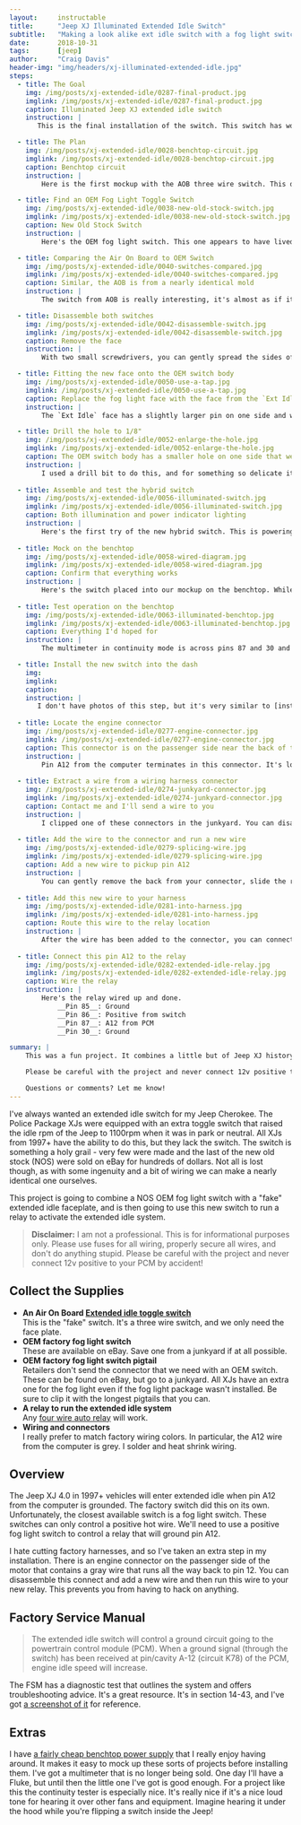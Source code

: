 ```yaml
---
layout:     instructable
title:      "Jeep XJ Illuminated Extended Idle Switch"
subtitle:   "Making a look alike ext idle switch with a fog light switch and a relay"
date:       2018-10-31
tags:       [jeep]
author:     "Craig Davis"
header-img: "img/headers/xj-illuminated-extended-idle.jpg"
steps:
  - title: The Goal
    img: /img/posts/xj-extended-idle/0287-final-product.jpg
    imglink: /img/posts/xj-extended-idle/0287-final-product.jpg
    caption: Illuminated Jeep XJ extended idle switch
    instruction: |
       This is the final installation of the switch. This switch has working backlighting and an illuminated orange indicator light when the switch is in the on position. This switch panel is from [GCT Enterprises](https://www.shapeways.com/shops/gctent) and is the 5 OEM Switch + 1 Toyota Small Push panel. I've got more information about it in [another post](http://127.0.0.1:4000/2018/09/21/Jeep-XJ-Fog-Light-Wiring-with-OEM-Rocker-Switches/).

  - title: The Plan
    img: /img/posts/xj-extended-idle/0028-benchtop-circuit.jpg
    imglink: /img/posts/xj-extended-idle/0028-benchtop-circuit.jpg
    caption: Benchtop circuit
    instruction: |
        Here is the first mockup with the AOB three wire switch. This does not feature the backlighting, but it's running the circuit. The multimeter is in continuity mode and is attached across pins 87 and 30. The switch is supplying power to the relay via 86, and 85 is ground. The switch is getting power on red and the white is switched to the relay. The fog light will soon be placed into this with the addition of one more wire to run the factory backlight illumination.

  - title: Find an OEM Fog Light Toggle Switch
    img: /img/posts/xj-extended-idle/0038-new-old-stock-switch.jpg
    imglink: /img/posts/xj-extended-idle/0038-new-old-stock-switch.jpg
    caption: New Old Stock Switch
    instruction: |
        Here's the OEM fog light switch. This one appears to have lived a long time on a dealer shelf before finding it's home on my bechtop. We'll be replacing the Fog Light switch face on this one with the `Ext Idle` switch face from the other switch.

  - title: Comparing the Air On Board to OEM Switch
    img: /img/posts/xj-extended-idle/0040-switches-compared.jpg
    imglink: /img/posts/xj-extended-idle/0040-switches-compared.jpg
    caption: Similar, the AOB is from a nearly identical mold
    instruction: |
        The switch from AOB is really interesting, it's almost as if it came out of the same mold but without the punch out for the factory backlighting. We'll be taking both switches apart.

  - title: Disassemble both switches
    img: /img/posts/xj-extended-idle/0042-disassemble-switch.jpg
    imglink: /img/posts/xj-extended-idle/0042-disassemble-switch.jpg
    caption: Remove the face
    instruction: |
        With two small screwdrivers, you can gently spread the sides of the switch to allow the face to be pulled directly outwards.

  - title: Fitting the new face onto the OEM switch body
    img: /img/posts/xj-extended-idle/0050-use-a-tap.jpg
    imglink: /img/posts/xj-extended-idle/0050-use-a-tap.jpg
    caption: Replace the fog light face with the face from the `Ext Idle`
    instruction: |
        The `Ext Idle` face has a slightly larger pin on one side and won't fit into the OEM body without enlarging the hole. In my case, both pins on the `Ext Idle` face were 1/8". You can ream the small hole in the OEM switch body to fit. 

  - title: Drill the hole to 1/8"
    img: /img/posts/xj-extended-idle/0052-enlarge-the-hole.jpg
    imglink: /img/posts/xj-extended-idle/0052-enlarge-the-hole.jpg
    caption: The OEM switch body has a smaller hole on one side that we need to enlarge
    instruction: |
        I used a drill bit to do this, and for something so delicate it's best to do this by hand. I like using a [tap handle](https://amzn.to/2Jv5oaP) to hold the bit in this case. Sneak up on the size and test fit it to make sure you don't end up with a sloppy fit.
    
  - title: Assemble and test the hybrid switch
    img: /img/posts/xj-extended-idle/0056-illuminated-switch.jpg
    imglink: /img/posts/xj-extended-idle/0056-illuminated-switch.jpg
    caption: Both illumination and power indicator lighting
    instruction: |
        Here's the first try of the new hybrid switch. This is powering both the orange factory backlighting wire and the blue run source wire. The black wire is grounded.
    
  - title: Mock on the benchtop
    img: /img/posts/xj-extended-idle/0058-wired-diagram.jpg
    imglink: /img/posts/xj-extended-idle/0058-wired-diagram.jpg
    caption: Confirm that everything works
    instruction: |
        Here's the switch placed into our mockup on the benchtop. While this is a pretty simply circuit, I think it's nice to be able to see it outside of the Jeep.
    
  - title: Test operation on the benchtop
    img: /img/posts/xj-extended-idle/0063-illuminated-benchtop.jpg
    imglink: /img/posts/xj-extended-idle/0063-illuminated-benchtop.jpg
    caption: Everything I'd hoped for
    instruction: |
        The multimeter in continuity mode is across pins 87 and 30 and will tone when the switch is in the on position. 12v has been added to the factory orange illumination wire.

  - title: Install the new switch into the dash
    img:
    imglink:
    caption:
    instruction: |
       I don't have photos of this step, but it's very similar to [installing new fog light switches](http://there4.io/2018/09/21/Jeep-XJ-Fog-Light-Wiring-with-OEM-Rocker-Switches/). The orange illumination is added to a splice with the other orange wires. The run source wire goes to anything that is on when the vehicle is on. We don't want to introduce a power draw if the vehicle is off. I chose to use the 12v and ground available from the cigarette lighter from the drivers side.
    
  - title: Locate the engine connector
    img: /img/posts/xj-extended-idle/0277-engine-connector.jpg
    imglink: /img/posts/xj-extended-idle/0277-engine-connector.jpg
    caption: This connector is on the passenger side near the back of the valve cover
    instruction: |
        Pin A12 from the computer terminates in this connector. It's located on the passenger side of the engine and can be identified with the red safety clip on it. In my case, I hate cutting into wiring harnesses, and instead of adding a splice near the PCM or even cutting that wire, I chose to add a new wire to this connector. The grey wire from A12 comes into this connect, and the other side of the connector simply has a blocked port in it's place. We can pull the little block out and add a new wire.
    
  - title: Extract a wire from a wiring harness connector
    img: /img/posts/xj-extended-idle/0274-junkyard-connector.jpg
    imglink: /img/posts/xj-extended-idle/0274-junkyard-connector.jpg
    caption: Contact me and I'll send a wire to you
    instruction: |
        I clipped one of these connectors in the junkyard. You can disassemble the connect and remove one of the pins from it. It's helpful to have a [pin extractor set](https://amzn.to/2RqR7P2), but you can use a tiny screwdriver to depress the pin underneath the crimped wire end. Pay attention to how this connector is disassembled, if you choose to go this route, you'll have to also do the same to the one in your engine bay. **Note:** This is a bit of a warning. This connector is important. If you have brittle plastics on your Jeep, this might not be worth doing. You may have better luck using a [wire tap](https://amzn.to/2DgCECd) and not risk breaking your connector.
    
  - title: Add the wire to the connector and run a new wire
    img: /img/posts/xj-extended-idle/0279-splicing-wire.jpg
    imglink: /img/posts/xj-extended-idle/0279-splicing-wire.jpg
    caption: Add a new wire to pickup pin A12
    instruction: |
        You can gently remove the back from your connector, slide the rubber up a bit and then add your new wire. It'll be across from the grey wire, and it's good to check for continuity from that pin to A12 on the PCM. To get to A12, you pull the black wire connector on the PCM that is closest to the front of the Jeep. Each pin is labeled. You can use your multimeter from that pin to the pin on the connector to verify that you're in the right spot. On the connector back you'll also need to remove a little plug that was in place of this wire that you're adding. That plug ass helping to waterproof the connector.
    
  - title: Add this new wire to your harness
    img: /img/posts/xj-extended-idle/0281-into-harness.jpg
    imglink: /img/posts/xj-extended-idle/0281-into-harness.jpg
    caption: Route this wire to the relay location
    instruction: |
        After the wire has been added to the connector, you can connect a new grey wire to it and run that wire to the location where you'll be keeping your relay. My relay is currently in the engine bay, but it will soon be relocated to be under my dash. That relay will also be getting the positive source from the switch.
    
  - title: Connect this pin A12 to the relay
    img: /img/posts/xj-extended-idle/0282-extended-idle-relay.jpg
    imglink: /img/posts/xj-extended-idle/0282-extended-idle-relay.jpg
    caption: Wire the relay
    instruction: |
        Here's the relay wired up and done.  
            __Pin 85__: Ground  
            __Pin 86__: Positive from switch  
            __Pin 87__: A12 from PCM  
            __Pin 30__: Ground  

summary: |
    This was a fun project. It combines a little but of Jeep XJ history with a practical application. If you haven't worked with relays before this is a fun project. I recommend building this on the bench first, as you'll get a chance to fiddle with the components and take some of the mystery out of relays. 

    Please be careful with the project and never connect 12v positive to your PCM by accident!

    Questions or comments? Let me know!
---
```


I've always wanted an extended idle switch for my Jeep Cherokee. The Police Package XJs were equipped with an extra toggle switch that raised the idle rpm of the Jeep to 1100rpm when it was in park or neutral. All XJs from 1997+ have the ability to do this, but they lack the switch. The switch is something a holy grail - very few were made and the last of the new old stock (NOS) were sold on eBay for hundreds of dollars. Not all is lost though, as with some ingenuity and a bit of wiring we can make a nearly identical one ourselves.

This project is going to combine a NOS OEM fog light switch with a "fake" extended idle faceplate, and is then going to use this new switch to run a relay to activate the extended idle system.


> __Disclaimer:__ I am not a professional. This is for informational purposes only. 
> Please use fuses for all wiring, properly secure all wires, and don't do anything
> stupid. Please be careful with the project and never connect 12v positive to your 
> PCM by accident!

## Collect the Supplies

* __An Air On Board [Extended idle toggle switch](aob-switch)__  
  This is the "fake" switch. It's a three wire switch, and we only need the face plate.
* __OEM factory fog light switch__  
  These are available on eBay. Save one from a junkyard if at all possible.
* __OEM factory fog light switch pigtail__  
  Retailers don't send the connector that we need with an OEM switch. These can be found on eBay, but go to a junkyard. All XJs have an extra one for the fog light even if the fog light package wasn't installed. Be sure to clip it with the longest pigtails that you can.
* __A relay to run the extended idle system__  
  Any [four wire auto relay](https://amzn.to/2RsHJum) will work. 
* __Wiring and connectors__  
  I really prefer to match factory wiring colors. In particular, the A12 wire from the computer is grey. I solder and heat shrink wiring.

## Overview

The Jeep XJ 4.0 in 1997+ vehicles will enter extended idle when pin A12 from the computer is grounded. The factory switch did this on its own. Unfortunately, the closest available switch is a fog light switch. These switches can only control a positive hot wire. We'll need to use a positive fog light switch to control a relay that will ground pin A12.

I hate cutting factory harnesses, and so I've taken an extra step in my installation. There is an engine connector on the passenger side of the motor that contains a gray wire that runs all the way back to pin 12. You can disassemble this connect and add a new wire and then run this wire to your new relay. This prevents you from having to hack on anything. 

## Factory Service Manual

> The extended idle switch will control a ground circuit going to the powertrain control module (PCM). When a ground signal (through the switch) has been received at pin/cavity A-12 (circuit K78) of the PCM, engine idle speed will increase.

The FSM has a diagnostic test that outlines the system and offers troubleshooting advice. It's a great resource. It's in section 14-43, and I've got [a screenshot of it][fsm] for reference.


## Extras

I have [a fairly cheap benchtop power supply](https://amzn.to/2qkX1pB) that I really enjoy having around. It makes it easy to mock up these sorts of projects before installing them. I've got a multimeter that is no longer being sold. One day I'll have a Fluke, but until then the little one I've got is good enough. For a project like this the continuity tester is especially nice. It's really nice if it's a nice loud tone for hearing it over other fans and equipment. Imagine hearing it under the hood while you're flipping a switch inside the Jeep!

[fsm]: /img/posts/xj-extended-idle/fsm-ext-idle-troubleshooting.png
[aob-switch]: https://www.aironboard.com/online/ext-idle-3c34-tj-jeep-rocker-switch.html
[gctent]: https://www.shapeways.com/shops/gctent
[forum]: https://www.cherokeeforum.com/f2/making-ext-idle-switch-242355/










